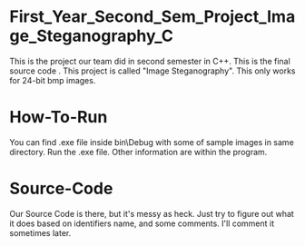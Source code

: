 # First_Year_Second_Sem_Project_Image_Steganography_C

This is the project our team did in second semester in C++. This is the final source code . This project is called "Image Steganography". This only works for 24-bit bmp images.

# How-To-Run

You can find .exe file inside bin\Debug with some of sample images in same directory.
Run the .exe file. Other information are within the program.

# Source-Code

Our Source Code is there, but it's messy as heck. Just try to figure out what it does based on identifiers name, and some comments. I'll comment it sometimes later.

